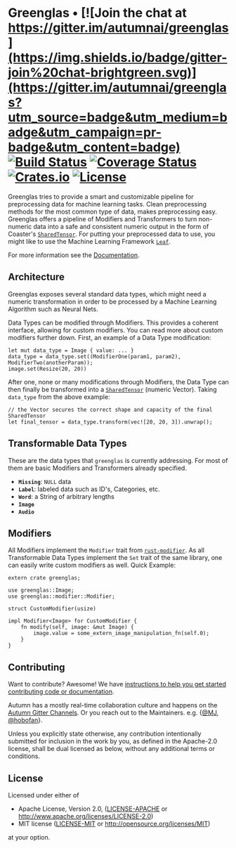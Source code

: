 # Greenglas • [![Join the chat at https://gitter.im/autumnai/greenglas](https://img.shields.io/badge/gitter-join%20chat-brightgreen.svg)](https://gitter.im/autumnai/greenglas?utm_source=badge&utm_medium=badge&utm_campaign=pr-badge&utm_content=badge) [![Build Status](https://travis-ci.org/autumnai/greenglas.svg?branch=master)](https://travis-ci.org/autumnai/greenglas) [![Coverage Status](https://coveralls.io/repos/autumnai/greenglas/badge.svg?branch=master&service=github)](https://coveralls.io/github/autumnai/greenglas?branch=master) [![Crates.io](http://meritbadge.herokuapp.com/greenglas)](https://crates.io/crates/greenglas) [![License](https://img.shields.io/crates/l/greenglas.svg)](LICENSE)

Greenglas tries to provide a smart and customizable pipeline for preprocessing
data for machine learning tasks. Clean preprocessing methods for the most
common type of data, makes preprocessing easy. Greenglas offers a pipeline of
Modifiers and Transformers to turn non-numeric data into a safe and consistent
numeric output in the form of Coaster's [`SharedTensor`](https://github.com/autumnai/coaster). For
putting your preprocessed data to use, you might like to use the Machine
Learning Framework [`Leaf`](https://github.com/autumnai/leaf).

For more information see the [Documentation](http://autumnai.github.io/greenglas).

## Architecture

Greenglas exposes several standard data types, which might need a numeric
transformation in order to be processed by a Machine Learning Algorithm such as
Neural Nets.

Data Types can be modified through Modifiers. This provides a coherent interface,
allowing for custom modifiers. You can read more about custom modifiers further
down. First, an example of a Data Type modification:

```
let mut data_type = Image { value: ... }
data_type = data_type.set((ModifierOne(param1, param2), ModifierTwo(anotherParam));
image.set(Resize(20, 20))
```

After one, none or many modifications through Modifiers, the Data Type can then
finally be transformed into a [`SharedTensor`](https://github.com/autumnai/coaster)
(numeric Vector). Taking `data_type` from the above example:

```
// the Vector secures the correct shape and capacity of the final SharedTensor
let final_tensor = data_type.transform(vec![20, 20, 3]).unwrap();
```

## Transformable Data Types

These are the data types that `greenglas` is currently addressing. For most of
them are basic Modifiers and Transformers already specified.

- **`Missing`**: `NULL` data
- **`Label`**: labeled data such as ID's, Categories, etc.
- **`Word`**: a String of arbitrary lengths
- **`Image`**
- **`Audio`**

## Modifiers

All Modifiers implement the `Modifier` trait from
[`rust-modifier`](https://github.com/reem/rust-modifier). As all Transformable
Data Types implement the `Set` trait of the same library, one can easily write
custom modifiers as well. Quick Example:

```
extern crate greenglas;

use greenglas::Image;
use greenglas::modifier::Modifier;

struct CustomModifier(usize)

impl Modifier<Image> for CustomModifier {
    fn modify(self, image: &mut Image) {
        image.value = some_extern_image_manipulation_fn(self.0);
    }
}
```

## Contributing

Want to contribute? Awesome! We have [instructions to help you get started contributing code or documentation](CONTRIBUTING.md).

Autumn has a mostly real-time collaboration culture and happens on the [Autumn
Gitter Channels](https://gitter.im/autumnai/autumn). Or you reach out to the
Maintainers. e.g.
{[@MJ](https://twitter.com/mjhirn), [@hobofan](https://twitter.com/hobofan)}.

Unless you explicitly state otherwise, any contribution intentionally
submitted for inclusion in the work by you, as defined in the Apache-2.0
license, shall be dual licensed as below, without any additional terms or
conditions.

## License

Licensed under either of

 * Apache License, Version 2.0, ([LICENSE-APACHE](LICENSE-APACHE) or http://www.apache.org/licenses/LICENSE-2.0)
 * MIT license ([LICENSE-MIT](LICENSE-MIT) or http://opensource.org/licenses/MIT)

at your option.
